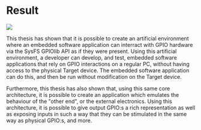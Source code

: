 # Result

![](/thesis/report/assets/11.png)

This thesis has shown that it is possible to create an artificial environment where an embedded software application can interract with GPIO hardware via the SysFS GPIOlib API as if they were present. Using this artificial environment, a developer can develop, and test, embedded software applications that rely on GPIO interactions on a regular PC, without having access to the physical Target device. The embedded software application can do this, and then be run without modification on the Target device.

Furthermore, this thesis has also shown that, using this same core architecture, it is possible to create an application which emulates the behaviour of the "other end", or the external electronics. Using this architecture, it is possible to give output GPIO:s a rich representation as well as exposing inputs in such a way that they can be stimulated in the same way as physical GPIO:s, and more.